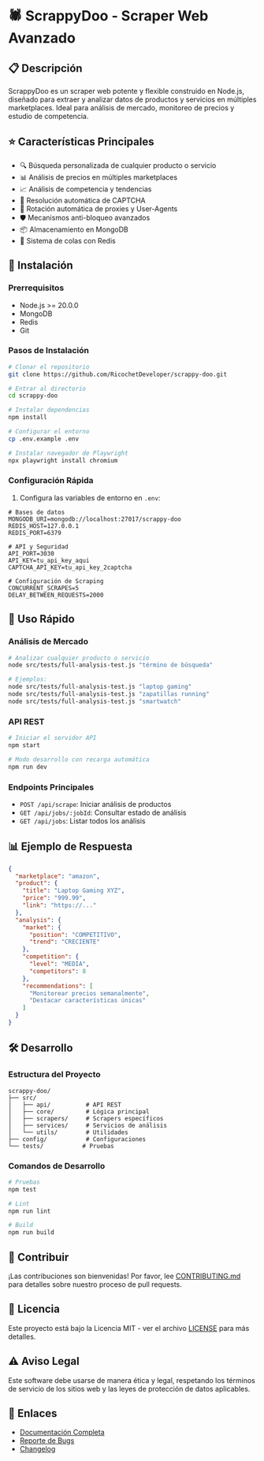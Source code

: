# 🕷️ ScrappyDoo - Scraper Web Avanzado

## 📋 Descripción
ScrappyDoo es un scraper web potente y flexible construido en Node.js, diseñado para extraer y analizar datos de productos y servicios en múltiples marketplaces. Ideal para análisis de mercado, monitoreo de precios y estudio de competencia.

## ⭐ Características Principales
- 🔍 Búsqueda personalizada de cualquier producto o servicio
- 📊 Análisis de precios en múltiples marketplaces
- 📈 Análisis de competencia y tendencias
- 🤖 Resolución automática de CAPTCHA
- 🔄 Rotación automática de proxies y User-Agents
- 🛡️ Mecanismos anti-bloqueo avanzados
- 📦 Almacenamiento en MongoDB
- 🚀 Sistema de colas con Redis

## 🚀 Instalación

### Prerrequisitos
- Node.js >= 20.0.0
- MongoDB
- Redis
- Git

### Pasos de Instalación

```bash
# Clonar el repositorio
git clone https://github.com/RicochetDeveloper/scrappy-doo.git

# Entrar al directorio
cd scrappy-doo

# Instalar dependencias
npm install

# Configurar el entorno
cp .env.example .env

# Instalar navegador de Playwright
npx playwright install chromium
```

### Configuración Rápida
1. Configura las variables de entorno en `.env`:
```plaintext
# Bases de datos
MONGODB_URI=mongodb://localhost:27017/scrappy-doo
REDIS_HOST=127.0.0.1
REDIS_PORT=6379

# API y Seguridad
API_PORT=3030
API_KEY=tu_api_key_aqui
CAPTCHA_API_KEY=tu_api_key_2captcha

# Configuración de Scraping
CONCURRENT_SCRAPES=5
DELAY_BETWEEN_REQUESTS=2000
```

## 🎯 Uso Rápido

### Análisis de Mercado
```bash
# Analizar cualquier producto o servicio
node src/tests/full-analysis-test.js "término de búsqueda"

# Ejemplos:
node src/tests/full-analysis-test.js "laptop gaming"
node src/tests/full-analysis-test.js "zapatillas running"
node src/tests/full-analysis-test.js "smartwatch"
```

### API REST
```bash
# Iniciar el servidor API
npm start

# Modo desarrollo con recarga automática
npm run dev
```

### Endpoints Principales
- `POST /api/scrape`: Iniciar análisis de productos
- `GET /api/jobs/:jobId`: Consultar estado de análisis
- `GET /api/jobs`: Listar todos los análisis

## 📊 Ejemplo de Respuesta
```json
{
  "marketplace": "amazon",
  "product": {
    "title": "Laptop Gaming XYZ",
    "price": "999.99",
    "link": "https://..."
  },
  "analysis": {
    "market": {
      "position": "COMPETITIVO",
      "trend": "CRECIENTE"
    },
    "competition": {
      "level": "MEDIA",
      "competitors": 8
    },
    "recommendations": [
      "Monitorear precios semanalmente",
      "Destacar características únicas"
    ]
  }
}
```

## 🛠️ Desarrollo

### Estructura del Proyecto
```
scrappy-doo/
├── src/
│   ├── api/          # API REST
│   ├── core/         # Lógica principal
│   ├── scrapers/     # Scrapers específicos
│   ├── services/     # Servicios de análisis
│   └── utils/        # Utilidades
├── config/           # Configuraciones
└── tests/           # Pruebas
```

### Comandos de Desarrollo
```bash
# Pruebas
npm test

# Lint
npm run lint

# Build
npm run build
```

## 🤝 Contribuir
¡Las contribuciones son bienvenidas! Por favor, lee [CONTRIBUTING.md](CONTRIBUTING.md) para detalles sobre nuestro proceso de pull requests.

## 📄 Licencia
Este proyecto está bajo la Licencia MIT - ver el archivo [LICENSE](LICENSE) para más detalles.

## ⚠️ Aviso Legal
Este software debe usarse de manera ética y legal, respetando los términos de servicio de los sitios web y las leyes de protección de datos aplicables.

## 🔌 Enlaces
- [Documentación Completa](https://github.com/RicochetDeveloper/scrappy-doo/wiki)
- [Reporte de Bugs](https://github.com/RicochetDeveloper/scrappy-doo/issues)
- [Changelog](CHANGELOG.md)

